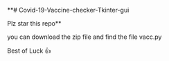 **# Covid-19-Vaccine-checker-Tkinter-gui

Plz star this repo**

you can download the zip file and find the file vacc.py 

Best of Luck 👍

